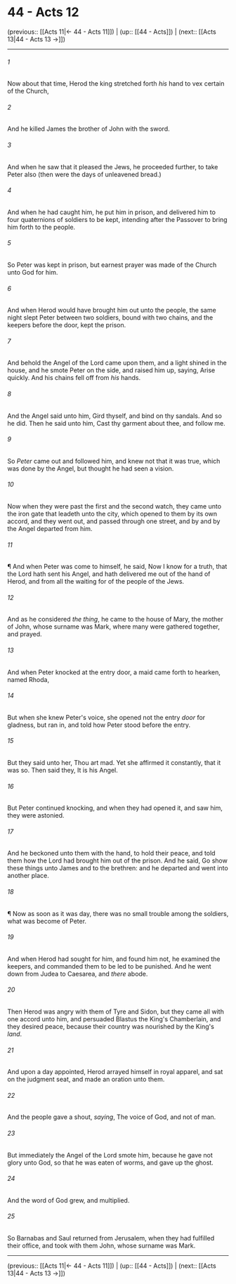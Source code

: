 # 44 - Acts 12

(previous:: [[Acts 11|← 44 - Acts 11]]) | (up:: [[44 - Acts]]) | (next:: [[Acts 13|44 - Acts 13 →]])

***


###### 1 
Now about that time, Herod the king stretched forth _his_ hand to vex certain of the Church, 

###### 2 
And he killed James the brother of John with the sword. 

###### 3 
And when he saw that it pleased the Jews, he proceeded further, to take Peter also (then were the days of unleavened bread.) 

###### 4 
And when he had caught him, he put him in prison, and delivered him to four quaternions of soldiers to be kept, intending after the Passover to bring him forth to the people. 

###### 5 
So Peter was kept in prison, but earnest prayer was made of the Church unto God for him. 

###### 6 
And when Herod would have brought him out unto the people, the same night slept Peter between two soldiers, bound with two chains, and the keepers before the door, kept the prison. 

###### 7 
And behold the Angel of the Lord came upon them, and a light shined in the house, and he smote Peter on the side, and raised him up, saying, Arise quickly. And his chains fell off from _his_ hands. 

###### 8 
And the Angel said unto him, Gird thyself, and bind on thy sandals. And so he did. Then he said unto him, Cast thy garment about thee, and follow me. 

###### 9 
So _Peter_ came out and followed him, and knew not that it was true, which was done by the Angel, but thought he had seen a vision. 

###### 10 
Now when they were past the first and the second watch, they came unto the iron gate that leadeth unto the city, which opened to them by its own accord, and they went out, and passed through one street, and by and by the Angel departed from him. 

###### 11 
¶ And when Peter was come to himself, he said, Now I know for a truth, that the Lord hath sent his Angel, and hath delivered me out of the hand of Herod, and from all the waiting for of the people of the Jews. 

###### 12 
And as he considered _the thing_, he came to the house of Mary, the mother of John, whose surname was Mark, where many were gathered together, and prayed. 

###### 13 
And when Peter knocked at the entry door, a maid came forth to hearken, named Rhoda, 

###### 14 
But when she knew Peter's voice, she opened not the entry _door_ for gladness, but ran in, and told how Peter stood before the entry. 

###### 15 
But they said unto her, Thou art mad. Yet she affirmed it constantly, that it was so. Then said they, It is his Angel. 

###### 16 
But Peter continued knocking, and when they had opened it, and saw him, they were astonied. 

###### 17 
And he beckoned unto them with the hand, to hold their peace, and told them how the Lord had brought him out of the prison. And he said, Go show these things unto James and to the brethren: and he departed and went into another place. 

###### 18 
¶ Now as soon as it was day, there was no small trouble among the soldiers, what was become of Peter. 

###### 19 
And when Herod had sought for him, and found him not, he examined the keepers, and commanded them to be led to be punished. And he went down from Judea to Caesarea, and _there_ abode. 

###### 20 
Then Herod was angry with them of Tyre and Sidon, but they came all with one accord unto him, and persuaded Blastus the King's Chamberlain, and they desired peace, because their country was nourished by the King's _land_. 

###### 21 
And upon a day appointed, Herod arrayed himself in royal apparel, and sat on the judgment seat, and made an oration unto them. 

###### 22 
And the people gave a shout, _saying_, The voice of God, and not of man. 

###### 23 
But immediately the Angel of the Lord smote him, because he gave not glory unto God, so that he was eaten of worms, and gave up the ghost. 

###### 24 
And the word of God grew, and multiplied. 

###### 25 
So Barnabas and Saul returned from Jerusalem, when they had fulfilled their office, and took with them John, whose surname was Mark.

***

(previous:: [[Acts 11|← 44 - Acts 11]]) | (up:: [[44 - Acts]]) | (next:: [[Acts 13|44 - Acts 13 →]])
